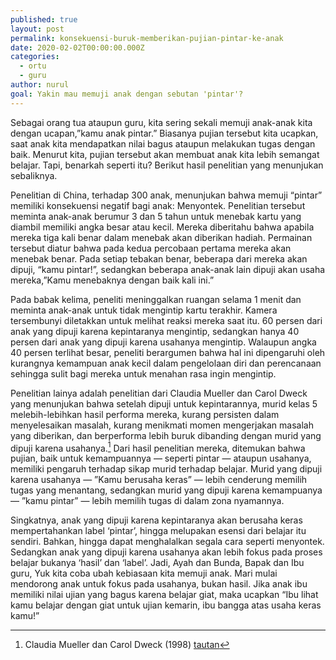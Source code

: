 ```yaml
---
published: true
layout: post
permalink: konsekuensi-buruk-memberikan-pujian-pintar-ke-anak
date: 2020-02-02T00:00:00.000Z
categories:
  - ortu
  - guru
author: nurul
goal: Yakin mau memuji anak dengan sebutan 'pintar'?
---
```

Sebagai orang tua ataupun guru, kita sering sekali memuji anak-anak kita dengan ucapan,”kamu anak pintar.” Biasanya pujian tersebut kita ucapkan, saat anak kita mendapatkan nilai bagus ataupun melakukan tugas dengan baik. Menurut kita, pujian tersebut akan membuat anak kita lebih semangat belajar. Tapi, benarkah seperti itu? Berikut hasil penelitian yang menunjukan sebaliknya. 

Penelitian di China, terhadap 300 anak, menunjukan bahwa memuji “pintar” memiliki konsekuensi negatif bagi anak: Menyontek. Penelitian tersebut meminta anak-anak berumur 3 dan 5 tahun untuk menebak kartu yang diambil memiliki angka besar atau kecil. Mereka diberitahu bahwa apabila mereka tiga kali benar dalam menebak akan diberikan hadiah. Permainan tersebut diatur bahwa pada kedua percobaan pertama mereka akan menebak benar. Pada setiap tebakan benar, beberapa dari mereka akan dipuji, “kamu pintar!”, sedangkan beberapa anak-anak lain dipuji akan usaha mereka,”Kamu menebaknya dengan baik kali ini.”

Pada babak kelima, peneliti meninggalkan ruangan selama 1 menit dan meminta anak-anak untuk tidak mengintip kartu terakhir. Kamera tersembunyi diletakkan untuk melihat reaksi mereka saat itu. 60 persen dari anak yang dipuji karena kepintaranya mengintip, sedangkan hanya 40 persen dari anak yang dipuji karena usahanya mengintip. Walaupun angka 40 persen terlihat besar, peneliti berargumen bahwa hal ini dipengaruhi oleh kurangnya kemampuan anak kecil dalam pengelolaan diri dan perencanaan sehingga sulit bagi mereka untuk menahan rasa ingin mengintip. 

Penelitian lainya adalah penelitian dari Claudia Mueller dan Carol Dweck yang menunjukan bahwa setelah dipuji untuk kepintarannya, murid kelas 5 melebih-lebihkan hasil performa mereka, kurang persisten dalam menyelesaikan masalah, kurang menikmati momen mengerjakan masalah yang diberikan, dan berperforma lebih buruk dibanding dengan murid yang dipuji karena usahanya.[^dweck] 
Dari hasil penelitian mereka, ditemukan bahwa pujian, baik untuk kemampuannya &mdash; seperti pintar &mdash; ataupun usahanya, memiliki pengaruh terhadap sikap murid terhadap belajar. Murid yang dipuji karena usahanya &mdash; ”Kamu berusaha keras” &mdash; lebih cenderung memilih tugas yang menantang, sedangkan murid yang dipuji karena kemampuanya &mdash; ”kamu pintar” &mdash; lebih memilih tugas di dalam zona nyamannya.

[^dweck]: Claudia Mueller dan Carol Dweck (1998) [tautan](https://pdfs.semanticscholar.org/25ab/297c17a87c8a0f79e109be531fe9c7da97b8.pdf)

Singkatnya, anak yang dipuji karena kepintaranya akan berusaha keras mempertahankan label ‘pintar’, hingga melupakan esensi dari belajar itu sendiri. Bahkan, hingga dapat menghalalkan segala cara seperti menyontek.  Sedangkan anak yang dipuji karena usahanya akan lebih fokus pada proses belajar bukanya ‘hasil’ dan ‘label’. Jadi, Ayah dan Bunda, Bapak dan Ibu guru, Yuk kita coba ubah kebiasaan kita memuji anak. Mari mulai mendorong anak untuk fokus pada usahanya, bukan hasil. Jika anak ibu memiliki nilai ujian yang bagus karena belajar giat, maka ucapkan “Ibu lihat kamu belajar dengan giat untuk ujian kemarin, ibu bangga atas usaha keras kamu!”
